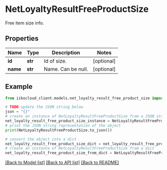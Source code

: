 # NetLoyaltyResultFreeProductSize

Free item size info.

## Properties

Name | Type | Description | Notes
------------ | ------------- | ------------- | -------------
**id** | **str** | Id of size. | [optional] 
**name** | **str** | Name. Can be null. | [optional] 

## Example

```python
from iikocloud_client.models.net_loyalty_result_free_product_size import NetLoyaltyResultFreeProductSize

# TODO update the JSON string below
json = "{}"
# create an instance of NetLoyaltyResultFreeProductSize from a JSON string
net_loyalty_result_free_product_size_instance = NetLoyaltyResultFreeProductSize.from_json(json)
# print the JSON string representation of the object
print(NetLoyaltyResultFreeProductSize.to_json())

# convert the object into a dict
net_loyalty_result_free_product_size_dict = net_loyalty_result_free_product_size_instance.to_dict()
# create an instance of NetLoyaltyResultFreeProductSize from a dict
net_loyalty_result_free_product_size_from_dict = NetLoyaltyResultFreeProductSize.from_dict(net_loyalty_result_free_product_size_dict)
```
[[Back to Model list]](../README.md#documentation-for-models) [[Back to API list]](../README.md#documentation-for-api-endpoints) [[Back to README]](../README.md)


